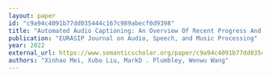 ```yaml
---
layout: paper
id: "c9a94c4091b77dd035444c167c989abecf0d9398"
title: "Automated Audio Captioning: An Overview Of Recent Progress And New Challenges"
publication: "EURASIP Journal on Audio, Speech, and Music Processing"
year: 2022
external_url: https://www.semanticscholar.org/paper/c9a94c4091b77dd035444c167c989abecf0d9398
authors: "Xinhao Mei, Xubo Liu, MarkD . Plumbley, Wenwu Wang"
---
```

